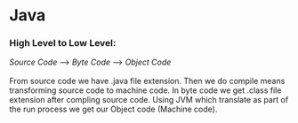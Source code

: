 # Java
### High Level to Low Level:
*Source Code* --> *Byte Code* --> *Object Code* <br><br>
From source code we have .java file extension. Then we do compile means transforming source code to machine code.
In byte code we get .class file extension after compling source code. Using JVM which translate as part of the run process we get our Object code (Machine code).
